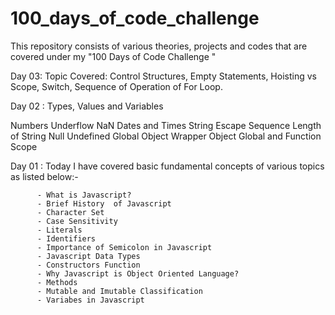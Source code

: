 # 100_days_of_code_challenge
This repository consists of various theories, projects and codes that are covered under my "100 Days of Code Challenge "

Day 03: Topic Covered: 
Control Structures, 
Empty Statements, 
Hoisting vs Scope, 
Switch, 
Sequence of Operation of For Loop.


Day 02 : Types, Values and Variables

Numbers
Underflow
NaN
Dates and Times
String
Escape Sequence
Length of String
Null
Undefined
Global Object
Wrapper Object
Global and Function Scope



Day 01 : Today I have covered basic fundamental concepts of various topics as listed below:-

          - What is Javascript?
          - Brief History  of Javascript
          - Character Set
          - Case Sensitivity
          - Literals
          - Identifiers
          - Importance of Semicolon in Javascript
          - Javascript Data Types
          - Constructors Function
          - Why Javascript is Object Oriented Language?
          - Methods
          - Mutable and Imutable Classification
          - Variabes in Javascript
          
          
          
